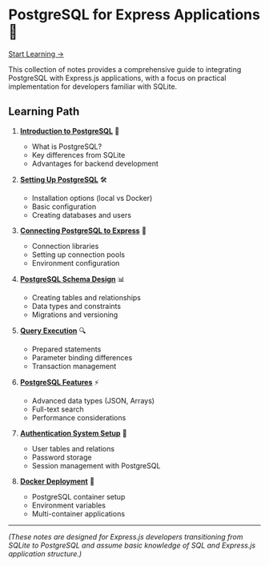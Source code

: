 # PostgreSQL for Express Applications 🐘

[Start Learning ->](./01-introduction.md)

This collection of notes provides a comprehensive guide to integrating PostgreSQL with Express.js applications, with a focus on practical implementation for developers familiar with SQLite.

## Learning Path

1. **[Introduction to PostgreSQL](./01-introduction.md)** 🌟
   - What is PostgreSQL?
   - Key differences from SQLite
   - Advantages for backend development

2. **[Setting Up PostgreSQL](./02-setup.md)** 🛠️
   - Installation options (local vs Docker)
   - Basic configuration
   - Creating databases and users

3. **[Connecting PostgreSQL to Express](./03-connection.md)** 🔌
   - Connection libraries
   - Setting up connection pools
   - Environment configuration

4. **[PostgreSQL Schema Design](./04-schema-design.md)** 📊
   - Creating tables and relationships
   - Data types and constraints
   - Migrations and versioning

5. **[Query Execution](./05-query-execution.md)** 🔍
   - Prepared statements
   - Parameter binding differences
   - Transaction management

6. **[PostgreSQL Features](./06-postgresql-features.md)** ⚡
   - Advanced data types (JSON, Arrays)
   - Full-text search
   - Performance considerations

7. **[Authentication System Setup](./07-auth-system.md)** 🔐
   - User tables and relations
   - Password storage
   - Session management with PostgreSQL

8. **[Docker Deployment](./08-docker-deployment.md)** 🐳
   - PostgreSQL container setup
   - Environment variables
   - Multi-container applications

---

_(These notes are designed for Express.js developers transitioning from SQLite to PostgreSQL and assume basic knowledge of SQL and Express.js application structure.)_
